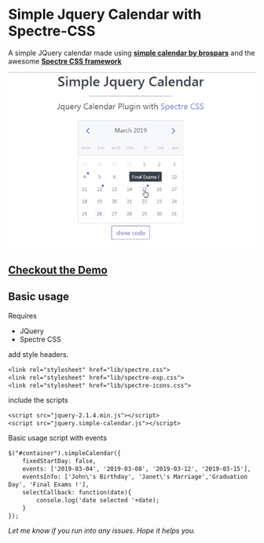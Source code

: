 # Simple Jquery Calendar with Spectre-CSS

A simple JQuery calendar made using [**simple calendar by brospars**](https://github.com/brospars/simple-calendar) and the awesome [**Spectre CSS framework**](https://github.com/picturepan2/spectre)

[![image-preview](./calendar-spectrecss.jpg)](https://monsterbrain.github.io/simple-calendar-with-jquery-spectre-css/)

## [Checkout the Demo](https://monsterbrain.github.io/simple-calendar-with-jquery-spectre-css/)

## Basic usage

Requires
- JQuery
- Spectre CSS

add style headers.
```
<link rel="stylesheet" href="lib/spectre.css">
<link rel="stylesheet" href="lib/spectre-exp.css">
<link rel="stylesheet" href="lib/spectre-icons.css">
```
include the scripts
```
<script src="jquery-2.1.4.min.js"></script>
<script src="jquery.simple-calendar.js"></script>
```

Basic usage script with events
```
$("#container").simpleCalendar({
    fixedStartDay: false,
    events: ['2019-03-04', '2019-03-08', '2019-03-12', '2019-03-15'],
    eventsInfo: ['John\'s Birthday', 'Janet\'s Marriage','Graduation Day', 'Final Exams !'],
    selectCallback: function(date){
        console.log('date selected '+date);
    }
});
```

*Let me know if you run into any issues. Hope it helps you.*

